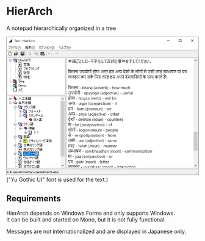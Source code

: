 # HierArch

A notepad hierarchically organized in a tree

![screen shot](https://raw.githubusercontent.com/7shi/HierArch/doconly/img/screenshot.png)  
("Yu Gothic UI" font is used for the text.)

## Requirements

HierArch depends on Windows Forms and only supports Windows.  
It can be built and started on Mono, but it is not fully functional.

Messages are not internationalized and are displayed in Japanese only.
